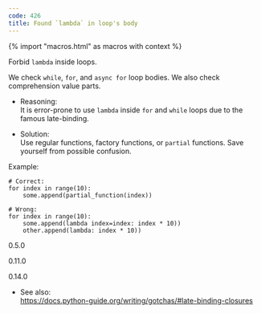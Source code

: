 ```yaml
---
code: 426
title: Found `lambda` in loop's body
---
```


{% import "macros.html" as macros with context %}

Forbid `lambda` inside loops.

We check `while`, `for`, and `async for` loop bodies. We also check
comprehension value parts.

  - Reasoning:  
    It is error-prone to use `lambda` inside `for` and `while` loops due
    to the famous late-binding.

  - Solution:  
    Use regular functions, factory functions, or `partial` functions.
    Save yourself from possible confusion.

Example:

    # Correct:
    for index in range(10):
        some.append(partial_function(index))
    
    # Wrong:
    for index in range(10):
        some.append(lambda index=index: index * 10))
        other.append(lambda: index * 10))

<div class="versionadded">

0.5.0

</div>

<div class="versionchanged">

0.11.0

</div>

<div class="versionchanged">

0.14.0

</div>

  - See also:  
    <https://docs.python-guide.org/writing/gotchas/#late-binding-closures>